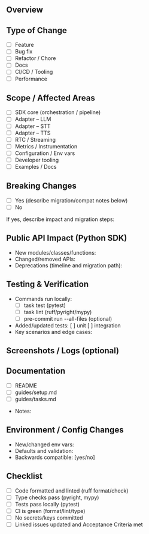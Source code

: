 ## Overview

<!-- What does this PR do and why? Keep it concise. -->

## Type of Change

- [ ] Feature
- [ ] Bug fix
- [ ] Refactor / Chore
- [ ] Docs
- [ ] CI/CD / Tooling
- [ ] Performance

## Scope / Affected Areas

- [ ] SDK core (orchestration / pipeline)
- [ ] Adapter – LLM
- [ ] Adapter – STT
- [ ] Adapter – TTS
- [ ] RTC / Streaming
- [ ] Metrics / Instrumentation
- [ ] Configuration / Env vars
- [ ] Developer tooling
- [ ] Examples / Docs

## Breaking Changes

- [ ] Yes (describe migration/compat notes below)
- [ ] No

If yes, describe impact and migration steps:

## Public API Impact (Python SDK)

- New modules/classes/functions:
- Changed/removed APIs:
- Deprecations (timeline and migration path):

## Testing & Verification

- Commands run locally:
  - [ ] task test (pytest)
  - [ ] task lint (ruff/pyright/mypy)
  - [ ] pre-commit run --all-files (optional)
- Added/updated tests: [ ] unit [ ] integration
- Key scenarios and edge cases:

## Screenshots / Logs (optional)

<!-- Add relevant screenshots or trimmed logs -->

## Documentation

- [ ] README
- [ ] guides/setup.md
- [ ] guides/tasks.md
- Notes:

## Environment / Config Changes

- New/changed env vars:
- Defaults and validation:
- Backwards compatible: [yes/no]

## Checklist

- [ ] Code formatted and linted (ruff format/check)
- [ ] Type checks pass (pyright, mypy)
- [ ] Tests pass locally (pytest)
- [ ] CI is green (format/lint/type)
- [ ] No secrets/keys committed
- [ ] Linked issues updated and Acceptance Criteria met
